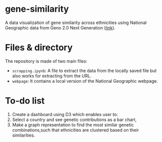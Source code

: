 # gene-similarity
A data visualization of gene similarity across ethnicities using National Geographic data from Geno 2.0 Next Generation ([link](https://genographic.nationalgeographic.com/reference-populations-next-gen/)).

# Files & directory
The repository is made of two main files:
 * `scrapping.ipynb`: A file to extract the data from the locally saved
 file but also works for extracting from the URL.
 * `webpage`: It contains a local version of the National Geographic webpage.


# To-do list
1. Create a dashboard using D3 which enables user to:
2. Select a country and see genetic contributions as a bar chart,
3. Make a graph representation to find the most similar genetic combinations,such that ethnicities are clustered  based on their similarities.
